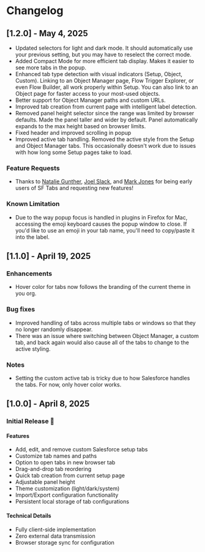 # Changelog

## [1.2.0] - May 4, 2025
- Updated selectors for light and dark mode. It should automatically use your previous setting, but you may have to reselect the correct mode.
- Added Compact Mode for more efficient tab display. Makes it easier to see more tabs in the popup.
- Enhanced tab type detection with visual indicators (Setup, Object, Custom). Linking to an Object Manager page, Flow Trigger Explorer, or even Flow Builder, all work properly within Setup. You can also link to an Object page for faster access to your most-used objects.
- Better support for Object Manager paths and custom URLs.
- Improved tab creation from current page with intelligent label detection.
- Removed panel height selector since the range was limited by browser defaults. Made the panel taller and wider by default. Panel automatically expands to the max height based on browser limits.
- Fixed header and improved scrolling in popup
- Improved active tab handling. Removed the active style from the Setup and Object Manager tabs. This occasionally doesn't work due to issues with how long some Setup pages take to load.

### Feature Requests
- Thanks to [Natalie Gunther](https://www.linkedin.com/in/nataliegunther/), [Joel Slack](https://www.linkedin.com/in/joel-slack/), and [Mark Jones](https://www.linkedin.com/in/thisismarkjones/) for being early users of SF Tabs and requesting new features!

### Known Limitation
- Due to the way popup focus is handled in plugins in Firefox for Mac, accessing the emoji keyboard causes the popup window to close. If you'd like to use an emoji in your tab name, you'll need to copy/paste it into the label.

## [1.1.0] - April 19, 2025

### Enhancements
- Hover color for tabs now follows the branding of the current theme in you org.

### Bug fixes
- Improved handling of tabs across multiple tabs or windows so that they no longer randomly disappear. 
- There was an issue where switching between Object Manager, a custom tab, and back again would also cause all of the tabs to change to the active styling.

### Notes
- Setting the custom active tab is tricky due to how Salesforce handles the tabs. For now, only hover color works.

## [1.0.0] - April 8, 2025

### Initial Release 🚀

#### Features
- Add, edit, and remove custom Salesforce setup tabs
- Customize tab names and paths
- Option to open tabs in new browser tab
- Drag-and-drop tab reordering
- Quick tab creation from current setup page
- Adjustable panel height
- Theme customization (light/dark/system)
- Import/Export configuration functionality
- Persistent local storage of tab configurations

#### Technical Details
- Fully client-side implementation
- Zero external data transmission
- Browser storage sync for configuration